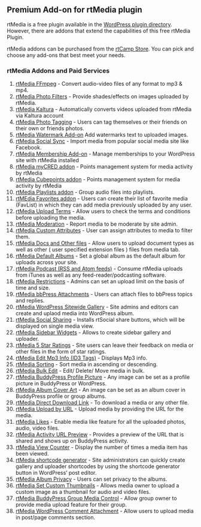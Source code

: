## Premium Add-on for rtMedia plugin

rtMedia is a free plugin available in the [WordPress plugin directory](https://wordpress.org/plugins/buddypress-media). However, there are addons that extend the capabilities of this free rtMedia Plugin.

rtMedia addons can be purchased from the [rtCamp Store](https://rtcamp.com/products/). You can pick and choose any add-ons that best meet your needs.

### rtMedia Addons and Paid Services

1. [rtMedia FFmpeg](../addons/ffmpeg.md) - Convert audio-video files of any format to mp3 & mp4.
2. [rtMedia Photo Filters](../addons/rtmedia-photo-filters.md) - Provide shades/effects on images uploaded by rtMedia.
3. [rtMedia Kaltura](../addons/rtmedia-kaltura-addon.md) - Automatically converts videos uploaded from rtMedia via Kaltura account
4. [rtMedia Photo Tagging](../addons/photo-tagging.md) - Users can tag themselves or their friends on their own or friends photos.
5. [rtMedia Watermark Add-on](../addons/rtmedia-watermark.md) Add watermarks text to uploaded images.
6. [rtMedia Social Sync](../addons/rtmedia-social-sync.md) - Import media from popular social media site like Facebook.
7. [rtMedia Membership Add-on](../addons/membership.md) - Manage memberships to your WordPress site with rtMedia installed
8. [rtMedia myCRED addon](../addons/mycred.md) - Points management system for media activity by rtMedia
9. [rtMedia Cubepoints addon](../addons/cubepoints.md) - Points management system for media activity by rtMedia
10. [rtMedia Playlists addon](../addons/playlists.md) - Group audio files into playlists.
11. [rtMEdia Favorites addon](../addons/favorites.md) - Users can create their list of favorite media (FavList) in which they can add media previously uploaded by any user.
12. [rtMedia Upload Terms](../addons/upload-terms.md) - Allow users to check the terms and conditions before uploading the media.
13. [rtMedia Moderation](../addons/moderation.md) - Report media to be moderate by site admin.
14. [rtMedia Custom Attributes](../addons/custom-attributes.md) - User can assign attributes to media to filter them.
15. [rtMedia Docs and Other files](../addons/docs-and-other-files.md) - Allow users to upload document types as well as other ( user specified extension files ) files from media tab.
16. [rtMedia Default Albums](../addons/rtmedia-default-albums.md) - Set a global album as the default album for uploads across your site.
17. [rtMedia Podcast (RSS and Atom feeds)](../addons/podcast.md) - Consume rtMedia uploads from iTunes as well as any feed-reader/podcasting software.
18. [rtMedia Restrictions](../addons/restrictions.md) - Admins can set an upload limit on the basis of time and size.
19. [rtMedia bbPress Attachments](../addons/bbpress-attachments.md) - Users can attach files to bbPress topics and replies.
20. [rtMedia WordPress Sitewide Gallery](../addons/wordpress-sidewide-gallery.md) - Site admins and editors can create and uplaod media into WordPress album.
21. [rtMedia Social Sharing](../addons/social-sharing.md) - Installs rtSocial share buttons, which will be displayed on single media view.
22. [rtMedia Sidebar Widgets](../addons/sidebar-widgets.md) - Allows to create sidebar gallery and uploader.
23. [rtMedia 5 Star Ratings](../addons/ratings.md) - Site users can leave their feedback on media or other files in the form of star ratings.
24. [rtMedia Edit Mp3 Info (ID3 Tags)](../addons/edit-mp3-info.md) - Displays Mp3 info.
25. [rtMedia Sorting](../addons/sorting.md) - Sort media in ascending or descending.
26. [rtMedia Bulk Edit](../addons/bulk-edit.md) - Edit/ Delete/ Move media in bulk.
27. [rtMedia BuddyPress Profile Picture](../addons/set-image-as-profile-picture.md) - Any image can be set as a profile picture in BuddyPress or WordPress.
28. [rtMedia Album Cover Art](../addons/album-cover-art.md) - An image can be set as an album cover in BuddyPress profile or group albums.
29. [rtMedia Direct Download Link](../addons/direct-download-link.md) - To download a media or any other file.
30. [rtMedia Upload by URL](../addons/url-upload.md) - Upload media by providing the URL for the media.
31. [rtMedia Likes](../addons/likes.md) - Enable media like feature for all the uploaded photos, audio, video files.
32. [rtMedia Activity URL Preview](../addons/activity-preview-url.md) - Provides a preview of the URL that is shared and shows up on BuddyPress activity.
33. [rtMedia View Counter](../addons/view-counter.md) - Display the number of times a media item has been viewed.
34. [rtMedia shortcode generator](../addons/shortcode-generator.md) - Site administrators can quickly create gallery and uploader shortcodes by using the shortcode generator button in WordPress’ post editor.
35. [rtMedia Album Privacy](../addons/album-privacy.md) - Users can set privacy to the albums.
36. [rtMedia Set Custom Thumbnails](../addons/set-custom-thumbnail.md) - Allows media owner to upload a custom image as a thumbnail for audio and video files.
37. [rtMedia BuddyPress Group Media Control](../addons/buddypress-group-media-control.md) - Allow group owner to provide media upload feature for their group.
38. [rtMedia WordPress Comment Attachment](../addons/rtmedia-wordpress-comment-attachment.md) - Allow users to upload media in post/page comments section.
